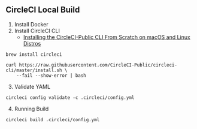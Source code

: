 ## CircleCI Local Build

1. Install Docker
2. Install CircleCI CLI
   - [Installing the CircleCI-Public CLI From Scratch on macOS and Linux Distros](https://circleci.com/docs/2.0/local-cli/#installing-the-circleci-public-cli-from-scratch-on-macos-and-linux-distros)

```
brew install circleci
```
```
curl https://raw.githubusercontent.com/CircleCI-Public/circleci-cli/master/install.sh \
	--fail --show-error | bash
```
3. Validate YAML
```
circleci config validate -c .circleci/config.yml
```
4. Running Build
```
circleci build .circleci/config.yml
```
